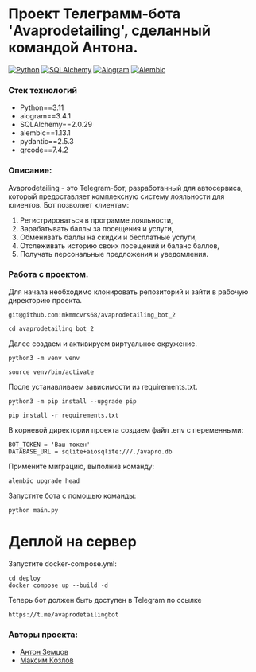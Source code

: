 # Проект Телеграмм-бота 'Avaprodetailing', сделанный командой Антона.

[![Python](https://img.shields.io/badge/Python-blue.svg)](https://www.python.org/)
[![SQLAlchemy](https://img.shields.io/badge/SQLAlchemy-blue.svg)](https://www.sqlalchemy.org/)
[![Aiogram](https://img.shields.io/badge/Aiogram-blue.svg)](https://aiogram.readthedocs.io/en/latest/)
[![Alembic](https://img.shields.io/badge/Alembic-blue.svg)](https://alembic.sqlalchemy.org/)

### Стек технологий
* Python==3.11
* aiogram==3.4.1
* SQLAlchemy==2.0.29
* alembic==1.13.1
* pydantic==2.5.3
* qrcode==7.4.2

### Описание:
Avaprodetailing - это Telegram-бот, разработанный для автосервиса, который предоставляет комплексную систему лояльности для клиентов. Бот позволяет клиентам:
1. Регистрироваться в программе лояльности,
1. Зарабатывать баллы за посещения и услуги,
1. Обменивать баллы на скидки и бесплатные услуги,
1. Отслеживать историю своих посещений и баланс баллов,
1. Получать персональные предложения и уведомления.

### Работа с проектом.
Для начала необходимо клонировать репозиторий и зайти в рабочую директорию проекта.
```
git@github.com:mkmmcvrs68/avaprodetailing_bot_2
```
```
cd avaprodetailing_bot_2
```
Далее создаем и активируем виртуальное окружение.
```
python3 -m venv venv
```
```
source venv/bin/activate
```
После устанавливаем зависимости из requirements.txt.
```
python3 -m pip install --upgrade pip
```
```
pip install -r requirements.txt
```
В корневой директории проекта создаем файл .env с переменными:
```
BOT_TOKEN = 'Ваш токен'
DATABASE_URL = sqlite+aiosqlite:///./avapro.db
```
Примените миграцию, выполнив команду:
```
alembic upgrade head
```
Запустите бота с помощью команды:
```
python main.py
```

# Деплой на сервер
Запустите docker-compose.yml:
```
cd deploy
docker compose up --build -d
```
Теперь бот должен быть доступен в Telegram по ссылке
```
https://t.me/avaprodetailingbot
```

### Авторы проекта:
- [Антон Земцов](https://github.com/antonata-c)
- [Максим Козлов](https://github.com/mkmmcvrs68)
